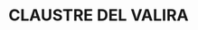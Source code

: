 ---
layout: test
title:  "CLAUSTRE DEL VALIRA"
coordinates:
  - group1:
    - [1.452854156382766, 42.359411158169237]
    - [1.453155081474953, 42.359218388627831]
    - [1.452874987107758, 42.358974907023459]
    - [1.452571508592579, 42.359168580147319]
    - [1.452854156382766, 42.359411158169237]
---